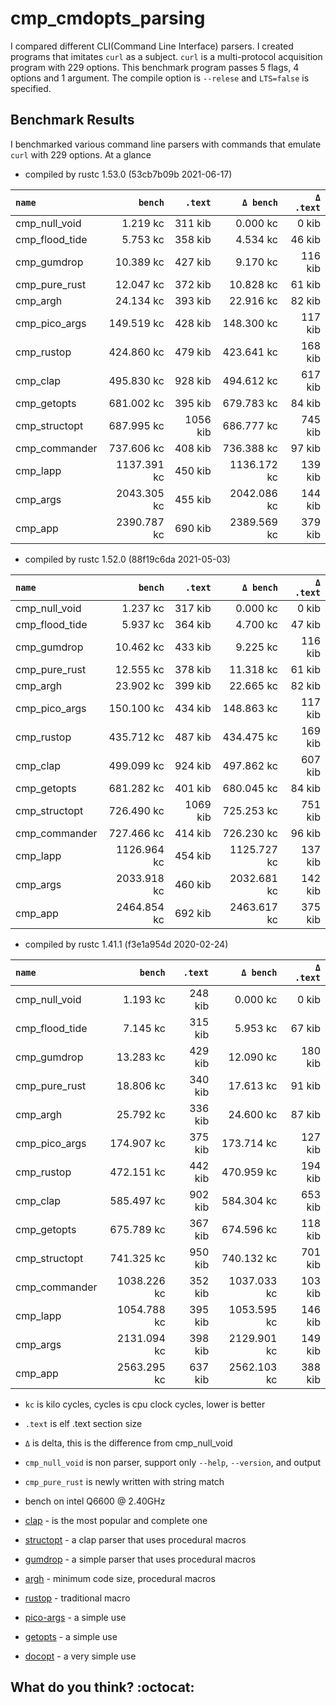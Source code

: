 # cmp_cmdopts_parsing

I compared different CLI(Command Line Interface) parsers.
I created programs that imitates `curl` as a subject.
`curl` is a multi-protocol acquisition program with 229 options.
This benchmark program passes 5 flags, 4 options and 1 argument.
The compile option is `--relese` and `LTS=false` is specified.


## Benchmark Results

I benchmarked various command line parsers with commands that emulate `curl` with 229 options.
At a glance

- compiled by rustc 1.53.0 (53cb7b09b 2021-06-17)

|       `name`       |   `bench`   | `.text`  |  `Δ bench`  | `Δ .text` |
|:-------------------|------------:|---------:|------------:|---------:|
| cmp_null_void      |    1.219 kc |  311 kib |    0.000 kc |    0 kib |
| cmp_flood_tide     |    5.753 kc |  358 kib |    4.534 kc |   46 kib |
| cmp_gumdrop        |   10.389 kc |  427 kib |    9.170 kc |  116 kib |
| cmp_pure_rust      |   12.047 kc |  372 kib |   10.828 kc |   61 kib |
| cmp_argh           |   24.134 kc |  393 kib |   22.916 kc |   82 kib |
| cmp_pico_args      |  149.519 kc |  428 kib |  148.300 kc |  117 kib |
| cmp_rustop         |  424.860 kc |  479 kib |  423.641 kc |  168 kib |
| cmp_clap           |  495.830 kc |  928 kib |  494.612 kc |  617 kib |
| cmp_getopts        |  681.002 kc |  395 kib |  679.783 kc |   84 kib |
| cmp_structopt      |  687.995 kc | 1056 kib |  686.777 kc |  745 kib |
| cmp_commander      |  737.606 kc |  408 kib |  736.388 kc |   97 kib |
| cmp_lapp           | 1137.391 kc |  450 kib | 1136.172 kc |  139 kib |
| cmp_args           | 2043.305 kc |  455 kib | 2042.086 kc |  144 kib |
| cmp_app            | 2390.787 kc |  690 kib | 2389.569 kc |  379 kib |

- compiled by rustc 1.52.0 (88f19c6da 2021-05-03)

|       `name`       |   `bench`   | `.text`  |  `Δ bench`  | `Δ .text` |
|:-------------------|------------:|---------:|------------:|---------:|
| cmp_null_void      |    1.237 kc |  317 kib |    0.000 kc |    0 kib |
| cmp_flood_tide     |    5.937 kc |  364 kib |    4.700 kc |   47 kib |
| cmp_gumdrop        |   10.462 kc |  433 kib |    9.225 kc |  116 kib |
| cmp_pure_rust      |   12.555 kc |  378 kib |   11.318 kc |   61 kib |
| cmp_argh           |   23.902 kc |  399 kib |   22.665 kc |   82 kib |
| cmp_pico_args      |  150.100 kc |  434 kib |  148.863 kc |  117 kib |
| cmp_rustop         |  435.712 kc |  487 kib |  434.475 kc |  169 kib |
| cmp_clap           |  499.099 kc |  924 kib |  497.862 kc |  607 kib |
| cmp_getopts        |  681.282 kc |  401 kib |  680.045 kc |   84 kib |
| cmp_structopt      |  726.490 kc | 1069 kib |  725.253 kc |  751 kib |
| cmp_commander      |  727.466 kc |  414 kib |  726.230 kc |   96 kib |
| cmp_lapp           | 1126.964 kc |  454 kib | 1125.727 kc |  137 kib |
| cmp_args           | 2033.918 kc |  460 kib | 2032.681 kc |  142 kib |
| cmp_app            | 2464.854 kc |  692 kib | 2463.617 kc |  375 kib |

- compiled by rustc 1.41.1 (f3e1a954d 2020-02-24)

|       `name`       |   `bench`   | `.text`  |  `Δ bench`  | `Δ .text` |
|:-------------------|------------:|---------:|------------:|---------:|
| cmp_null_void      |    1.193 kc |  248 kib |    0.000 kc |    0 kib |
| cmp_flood_tide     |    7.145 kc |  315 kib |    5.953 kc |   67 kib |
| cmp_gumdrop        |   13.283 kc |  429 kib |   12.090 kc |  180 kib |
| cmp_pure_rust      |   18.806 kc |  340 kib |   17.613 kc |   91 kib |
| cmp_argh           |   25.792 kc |  336 kib |   24.600 kc |   87 kib |
| cmp_pico_args      |  174.907 kc |  375 kib |  173.714 kc |  127 kib |
| cmp_rustop         |  472.151 kc |  442 kib |  470.959 kc |  194 kib |
| cmp_clap           |  585.497 kc |  902 kib |  584.304 kc |  653 kib |
| cmp_getopts        |  675.789 kc |  367 kib |  674.596 kc |  118 kib |
| cmp_structopt      |  741.325 kc |  950 kib |  740.132 kc |  701 kib |
| cmp_commander      | 1038.226 kc |  352 kib | 1037.033 kc |  103 kib |
| cmp_lapp           | 1054.788 kc |  395 kib | 1053.595 kc |  146 kib |
| cmp_args           | 2131.094 kc |  398 kib | 2129.901 kc |  149 kib |
| cmp_app            | 2563.295 kc |  637 kib | 2562.103 kc |  388 kib |

- `kc` is kilo cycles, cycles is cpu clock cycles, lower is better
- `.text` is elf .text section size
- `Δ` is delta, this is the difference from cmp_null_void
- `cmp_null_void` is non parser, support only `--help`, `--version`, and output
- `cmp_pure_rust` is newly written with string match
- bench on intel Q6600 @ 2.40GHz

- [clap](https://crates.io/crates/clap) - is the most popular and complete one
- [structopt](https://crates.io/crates/structopt) - a clap parser that uses procedural macros
- [gumdrop](https://crates.io/crates/gumdrop) - a simple parser that uses procedural macros
- [argh](https://crates.io/crates/argh) - minimum code size, procedural macros
- [rustop](https://crates.io/crates/rustop) - traditional macro
- [pico-args](https://crates.io/crates/pico-args) - a simple use
- [getopts](https://crates.io/crates/getopts) - a simple use
- [docopt](https://crates.io/crates/docopt) - a very simple use


## What do you think? :octocat:
